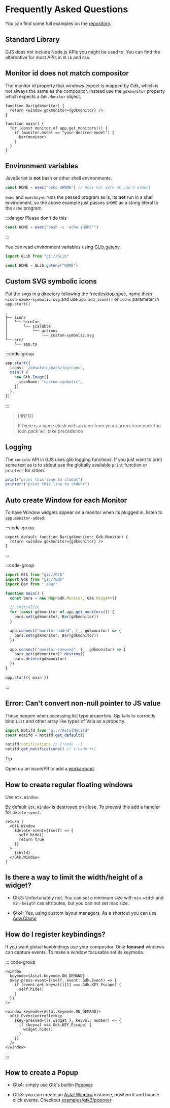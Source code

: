 # Frequently Asked Questions

You can find some full examples on the
[repository](https://github.com/Aylur/ags/tree/main/examples).

## Standard Library

GJS does not include Node.js APIs you might be used to. You can find the
alternative for most APIs in `GLib` and `Gio`.

## Monitor id does not match compositor

The monitor id property that windows expect is mapped by Gdk, which is not
always the same as the compositor. Instead use the `gdkmonitor` property which
expects a `Gdk.Monitor` object.

```tsx
function Bar(gdkmonitor) {
  return <window gdkmonitor={gdkmonitor} />
}

function main() {
  for (const monitor of app.get_monitors()) {
    if (monitor.model == "your-desired-model") {
      Bar(monitor)
    }
  }
}
```

## Environment variables

JavaScript is **not** bash or other shell environments.

```ts
const HOME = exec("echo $HOME") // does not work as you'd expect
```

`exec` and `execAsync` runs the passed program as is, its **not** run in a shell
environment, so the above example just passes `$HOME` as a string literal to the
`echo` program.

:::danger Please don't do this

```ts
const HOME = exec("bash -c 'echo $HOME'")
```

:::

You can read environment variables using
[GLib.getenv](https://gjs-docs.gnome.org/glib20~2.0/glib.getenv).

```ts
import GLib from "gi://GLib"

const HOME = GLib.getenv("HOME")
```

## Custom SVG symbolic icons

Put the svgs in a directory following the freedesktop spec, name them
`<icon-name>-symbolic.svg` and use `app.add_icons()` or `icons` parameter in
`app.start()`

```
.
├── icons
│   └── hicolor
│       └── scalable
│           └── actions
│               └── custom-symbolic.svg
└── src/
    └── app.ts
```

:::code-group

```ts [app.ts]
app.start({
  icons: `/absolute/path/to/icons`,
  main() {
    new Gtk.Image({
      iconName: "custom-symbolic",
    })
  },
})
```

:::

> [!INFO]
>
> If there is a name clash with an icon from your current icon pack the icon
> pack will take precedence

## Logging

The `console` API in GJS uses glib logging functions. If you just want to print
some text as is to stdout use the globally available `print` function or
`printerr` for stderr.

```ts
print("print this line to stdout")
printerr("print this line to stderr")
```

## Auto create Window for each Monitor

To have Window widgets appear on a monitor when its plugged in, listen to
`app.monitor-added`.

:::code-group

```tsx [Bar.tsx]
export default function Bar(gdkmonitor: Gdk.Monitor) {
  return <window gdkmonitor={gdkmonitor} />
}
```

:::

:::code-group

```ts [app.ts]
import Gtk from "gi://Gtk"
import Gdk from "gi://Gdk"
import Bar from "./Bar"

function main() {
  const bars = new Map<Gdk.Monitor, Gtk.Widget>()

  // initialize
  for (const gdkmonitor of app.get_monitors()) {
    bars.set(gdkmonitor, Bar(gdkmonitor))
  }

  app.connect("monitor-added", (_, gdkmonitor) => {
    bars.set(gdkmonitor, Bar(gdkmonitor))
  })

  app.connect("monitor-removed", (_, gdkmonitor) => {
    bars.get(gdkmonitor)?.destroy()
    bars.delete(gdkmonitor)
  })
}

app.start({ main })
```

:::

## Error: Can't convert non-null pointer to JS value

These happen when accessing list type properties. Gjs fails to correctly bind
`List` and other array like types of Vala as a property.

```ts
import Notifd from "gi://AstalNotifd"
const notifd = Notifd.get_default()

notifd.notifications // [!code --]
notifd.get_notifications() // [!code ++]
```

> [!TIP]
>
> Open up an issue/PR to add a
> [workaround](https://github.com/Aylur/ags/blob/main/lib/src/overrides.ts).

## How to create regular floating windows

Use `Gtk.Window`.

By default `Gtk.Window` is destroyed on close. To prevent this add a handler for
`delete-event`.

```tsx {3-6}
return (
  <Gtk.Window
    $delete-event={(self) => {
      self.hide()
      return true
    }}
  >
    {child}
  </Gtk.Window>
)
```

## Is there a way to limit the width/height of a widget?

- Gtk3: Unfortunately not. You can set a minimum size with `min-width` and
  `min-heigth` css attributes, but you can not set max size.

- Gtk4: Yes, using custom layout managers. As a shortcut you can use
  [Adw.Clamp](https://gnome.pages.gitlab.gnome.org/libadwaita/doc/1.7/class.Clamp.html)

## How do I register keybindings?

If you want global keybindings use your compositor. Only **focused** windows can
capture events. To make a window focusable set its keymode.

::: code-group

```tsx [gtk3]
<window
  keymode={Astal.Keymode.ON_DEMAND}
  $key-press-event={(self, event: Gdk.Event) => {
    if (event.get_keyval()[1] === Gdk.KEY_Escape) {
      self.hide()
    }
  }}
/>
```

```tsx [gtk4]
<window keymode={Astal.Keymode.ON_DEMAND}>
  <Gtk.EventControllerKey
    $key-pressed={({ widget }, keyval: number) => {
      if (keyval === Gdk.KEY_Escape) {
        widget.hide()
      }
    }}
  />
</window>
```

:::

## How to create a Popup

- Gtk4: simply use Gtk's builtin
  [Popover](https://docs.gtk.org/gtk4/class.Popover.html).

- Gtk3: you can create an
  [Astal.Window](https://aylur.github.io/libastal/astal3/class.Window.html)
  instance, position it and handle click events. Checkout
  [examples/gtk3/popover](https://github.com/Aylur/ags/tree/main/examples/gtk3/popover)
